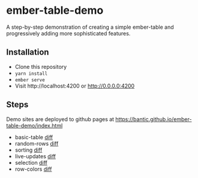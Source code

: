 # ember-table-demo

A step-by-step demonstration of creating a simple ember-table and
progressively adding more sophisticated features.

## Installation

- Clone this repository
- `yarn install`
- `ember serve`
- Visit http://localhost:4200 or http://0.0.0.0:4200

## Steps

Demo sites are deployed to github pages at https://bantic.github.io/ember-table-demo/index.html

- basic-table [diff](https://github.com/bantic/ember-table-demo/compare/setup...basic-table)
- random-rows [diff](https://github.com/bantic/ember-table-demo/compare/basic-table...random-rows)
- sorting [diff](https://github.com/bantic/ember-table-demo/compare/random-rows...sorting)
- live-updates [diff](https://github.com/bantic/ember-table-demo/compare/sorting...live-updates)
- selection [diff](https://github.com/bantic/ember-table-demo/compare/live-updates...selection)
- row-colors [diff](https://github.com/bantic/ember-table-demo/compare/selection...row-colors)
